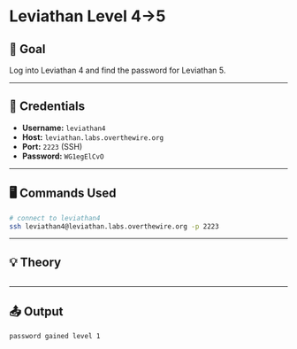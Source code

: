 # Leviathan Level 4->5  

## 🧠 Goal  

Log into Leviathan 4 and find the password for Leviathan 5.  

---

## 🔐 Credentials  

- **Username:** `leviathan4`  
- **Host:** `leviathan.labs.overthewire.org`  
- **Port:** `2223` (SSH)  
- **Password:** `WG1egElCvO`  

---

## 🖥️ Commands Used  

```bash
# connect to leviathan4
ssh leviathan4@leviathan.labs.overthewire.org -p 2223


```
___

## 💡 Theory
```bash

```
___

## 📤 Output
```bash
password gained level 1
```
